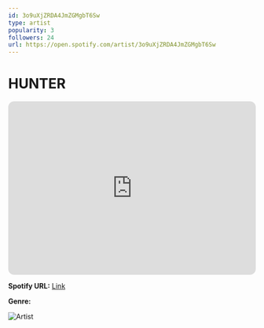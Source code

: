```yaml
---
id: 3o9uXjZRDA4JmZGMgbT6Sw
type: artist
popularity: 3
followers: 24
url: https://open.spotify.com/artist/3o9uXjZRDA4JmZGMgbT6Sw
---
```

# HUNTER

<iframe style="border-radius:12px" src="https://open.spotify.com/embed/artist/3o9uXjZRDA4JmZGMgbT6Sw" width="100%" height="352" frameBorder="0" allowfullscreen="" allow="autoplay; clipboard-write; encrypted-media; fullscreen; picture-in-picture" loading="lazy"></iframe>

**Spotify URL:** [Link](https://open.spotify.com/artist/3o9uXjZRDA4JmZGMgbT6Sw)

**Genre:** 

![Artist](https://i.scdn.co/image/ab67616d0000b27370449a255afeb0385baef29b)
